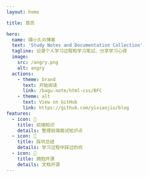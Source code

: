 ```yaml
---
layout: home

title: 首页

hero:
  name: 翊小久の博客
  text: 'Study Notes and Documentation Collection'
  tagline: 记录个人学习过程和学习笔记，分享学习心得
  image:
    src: /angry.png
    alt: angry
  actions:
    - theme: brand
      text: 开始阅读
      link: /bagu-note/html-css/BFC
    - theme: alt
      text: View on GitHub
      link: https://github.com/yixiaojiu/blog
features:
  - icon: 📖
    title: 前端知识
    details: 整理前端面试知识点
  - icon: 🚚
    title: 踩坑总结
    details: 学习过程中踩过的坑
  - icon: 🚩
    title: 拥抱开源
    details: 文档开源
---
```

